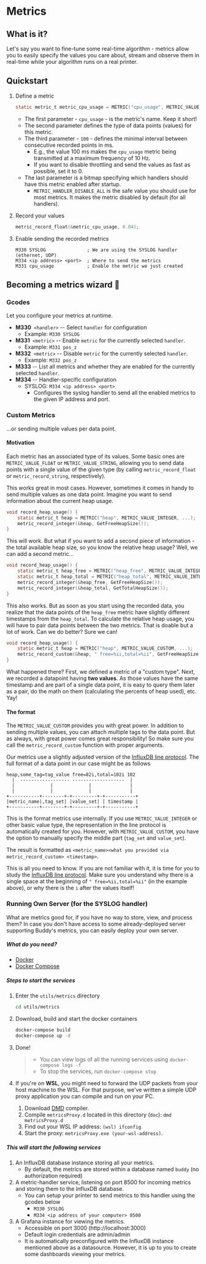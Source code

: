 # Metrics

## What is it?

Let's say you want to fine-tune some real-time algorithm - metrics allow
you to easily specify the values you care about, stream and observe them
in real-time while your algorithm runs on a real printer.

## Quickstart
1. Define a metric

    ```C
    static metric_t metric_cpu_usage = METRIC("cpu_usage", METRIC_VALUE_FLOAT, 100, METRIC_HANDLER_DISABLE_ALL);
    ```

    - The first parameter - `cpu_usage` - is the metric's name. Keep it short!
    - The second parameter defines the type of data points (values) for this metric.
    - The third parameter - `100` - defines the minimal interval between consecutive recorded points in ms.
        - E.g., the value 100 ms makes the `cpu_usage` metric being transmitted at a maximum frequency of 10 Hz.
        - If you want to disable throttling and send the values as fast as possible, set it to 0.
    - The last parameter is a bitmap specifying which handlers should have this metric enabled after startup.
        - `METRIC_HANDLER_DISABLE_ALL` is the safe value you should use for most metrics. It makes the metric disabled by default (for all handlers).


2. Record your values

    ```C
    metric_record_float(&metric_cpu_usage, 0.04);
    ```

3. Enable sending the recorded metrics

    ```gcode
    M330 SYSLOG               ; We are using the SYSLOG handler (ethernet, UDP)
    M334 <ip address> <port>  ; Where to send the metrics
    M331 cpu_usage            ; Enable the metric we just created
    ```

## Becoming a metrics wizard 🧙

### Gcodes

Let you configure your metrics at runtime.

- **M330**` <handler>` -- Select `handler` for configuration
    - Example: `M330 SYSLOG`
- **M331**` <metric>` -- Enable `metric` for the currently selected `handler`.
    - Example: `M331 pos_z`
- **M332**` <metric>` -- Disable `metric` for the currently selected `handler`.
    - Example: `M332 pos_z`
- **M333** -- List all metrics and whether they are enabled for the currently selected `handler`.
- **M334** -- Handler-specific configuration
    - SYSLOG: `M334 <ip address> <port>`
        - Configures the syslog handler to send all the enabled metrics to the given IP address and port.


### Custom Metrics

...or sending multiple values per data point.

#### Motivation

Each metric has an associated type of its values.
Some basic ones are `METRIC_VALUE_FLOAT` or `METRIC_VALUE_STRING`, allowing you to send data points with a single value
of the given type (by calling `metric_record_float` or `metric_record_string`, respectively).

This works great in most cases. However, sometimes it comes in handy to send multiple values as one data point. Imagine you want to send information about the current heap usage.

```C
void record_heap_usage() {
    static metric_t heap = METRIC("heap", METRIC_VALUE_INTEGER, ...);
    metric_record_integer(&heap, GetFreeHeapSize());
}
```

This will work. But what if you want to add a second piece of information - the total available heap size, so you know the relative heap usage? Well, we can add a second metric...

```C
void record_heap_usage() {
    static metric_t heap_free = METRIC("heap_free", METRIC_VALUE_INTEGER, ...);
    static metric_t heap_total = METRIC("heap_total", METRIC_VALUE_INTEGER, ...);
    metric_record_integer(&heap_free, GetFreeHeapSize());
    metric_record_integer(&heap_total, GetTotalHeapSize());
}
```

This also works. But as soon as you start using the recorded data, you realize that the data points of the `heap_free` metric have slightly different timestamps from the `heap_total`. To calculate the relative heap usage, you will have to pair data points between the two metrics. That is doable but a lot of work.
Can we do better? Sure we can!

```C
void record_heap_usage() {
    static metric_t heap = METRIC("heap", METRIC_VALUE_CUSTOM, ...);
    metric_record_custom(&heap, " free=%ii,total=%ii", GetFreeHeapSize(), GetTotalHeapSize());
}
```

What happened there? First, we defined a metric of a "custom type".
Next, we recorded a datapoint having **two values**. As those values have the same timestamp and are part of a single data point, it is easy to query them later as a pair, do the math on them (calculating the percents of heap used), etc. Yay!

#### The format

The `METRIC_VALUE_CUSTOM` provides you with great power. In addition to sending multiple values, you can attach multiple tags to the data point. But as always, with great power comes great responsibility! So make sure you call the `metric_record_custom` function with proper arguments.

Our metrics use a slightly adjusted version of the [InfluxDB line protocol](https://docs.influxdata.com/influxdb/v1.8/write_protocols/line_protocol_tutorial/). The full format of a data point in our case might be as follows

    heap,some_tag=tag_value free=82i,total=102i 102
      |  ------------------ -------------------  |
      |             |             |              |
      |             |             |              |
    +-----------+--------+-+---------+-+-----------+
    |metric_name|,tag_set| |value_set| | timestamp |
    +-----------+--------+-+---------+-+-----------+


This is the format metrics use internally. If you use `METRIC_VALUE_INTEGER` or other basic value type, the representation in the line protocol is automatically created for you. However, with `METRIC_VALUE_CUSTOM`, you have the option to manually specify the middle part (`tag_set` and `value_set`).

The result is formatted as `<metric_name><what you provided via metric_record_custom> <timestamp>`.

This is all you need to know. If you are not familiar with it, it is time for you to study the [InfluxDB line protocol](https://docs.influxdata.com/influxdb/v1.8/write_protocols/line_protocol_tutorial/). Make sure you understand why there is a single space at the beginning of `" free=%ii,total=%ii"` (in the example above), or why there is the `i` after the values itself!

### Running Own Server (for the SYSLOG handler)

What are metrics good for, if you have no way to store, view, and process them? In case you don't have access to some already-deployed server supporting Buddy's metrics, you can easily deploy your own server.

##### What do you need?
- [Docker](https://www.docker.com)
- [Docker Compose](https://docs.docker.com/compose/)

##### Steps to start the services
1. Enter the `utils/metrics` directory
    ```bash
    cd utils/metrics
    ```
1. Download, build and start the docker containers
    ```bash
    docker-compose build
    docker-compose up -d
    ```
1. Done!

    > - You can view logs of all the running services using `docker-compose logs -f`
    > - To stop the services, run `docker-compose stop`

1. If you're on **WSL**, you might need to forward the UDP packets from your host machine to the WSL. For that purpose, we've written a simple UDP proxy application you can compile and run on your PC.

    1. Download [DMD](https://dlang.org/) compiler.
    1. Compile `metricsProxy.d` located in this directory (`doc`): `dmd metricsProxy.d`
    1. Find out your WSL IP address: `(wsl) ifconfig`
    1. Start the proxy: `metricsProxy.exe (your-wsl-address)`.


##### This will start the following services

1. An InfluxDB database instance storing all your metrics.
    - By default, the metrics are stored within a database named `buddy` (no authorization required)
1. A metric-handler service, listening on port 8500 for incoming metrics and storing them to the InfluxDB database.
    - You can setup your printer to send metrics to this handler using the gcodes below
        - `M330 SYSLOG`
        - `M334 <ip address of your computer> 8500`
1. A Grafana instance for viewing the metrics.
    - Accessible on port 3000 (http://localhost:3000)
    - Default login credentials are admin/admin
    - It is automatically preconfigured with the InfluxDB instance mentioned above as a datasource.
        However, it is up to you to create some dashboards viewing your metrics.
